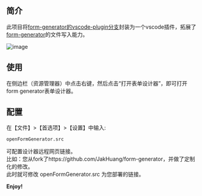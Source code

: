 ## 简介
此项目将[form-generator的vscode-plugin分支](https://github.com/JakHuang/form-generator/tree/vscode-plugin)封装为一个vscode插件，拓展了[form-generator](https://github.com/JakHuang/form-generator)的文件写入能力。

![image](https://ae01.alicdn.com/kf/Ud91899f6a7374d88ad9456639b86010d7.gif)

## 使用
在侧边栏（资源管理器）中点击右键，然后点击“打开表单设计器”，即可打开form generator表单设计器。

## 配置
在【文件】>【首选项】>【设置】中输入:
```
openFormGenerator.src
```
可配置设计器远程网页链接。  
比如：您从fork了https://github.com/JakHuang/form-generator，并做了定制化的修改。  
此时就可修改 openFormGenerator.src 为您部署的链接。

**Enjoy!**
